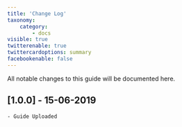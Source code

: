 ```yaml
---
title: 'Change Log'
taxonomy:
    category:
        - docs
visible: true
twitterenable: true
twittercardoptions: summary
facebookenable: false
---
```



All notable changes to this guide will be documented here.


## [1.0.0] - 15-06-2019

```
- Guide Uploaded
```